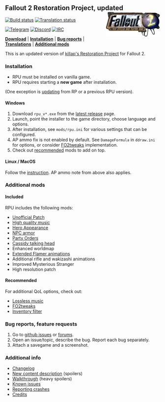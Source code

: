 ## Fallout 2 Restoration Project, updated <a href="#"><img align="right" src="extra/bin/fallout2_logo.png" width="35%" alt="Fallout 2 logo"/></a>

[![Build status](https://github.com/BGforgeNet/Fallout2_Restoration_Project/workflows/build/badge.svg)](https://github.com/BGforgeNet/Fallout2_Restoration_Project/actions?query=workflow%3Abuild)
[![Translation status](https://tra.bgforge.net/widgets/fallout/-/rp/svg-badge.svg)](https://tra.bgforge.net/projects/fallout/rp/)

[![Telegram](https://img.shields.io/badge/telegram-join%20%20%20%20%E2%9D%B1%E2%9D%B1%E2%9D%B1-darkorange?logo=telegram)](https://t.me/bgforge)
[![Discord](https://img.shields.io/discord/420268540700917760?logo=discord&label=discord&color=blue&logoColor=FEE75C)](https://discord.gg/4Yqfggm)
[![IRC](https://img.shields.io/badge/%23IRC-join%20%20%20%20%E2%9D%B1%E2%9D%B1%E2%9D%B1-darkorange)](https://bgforge.net/irc)

[__Download__](https://github.com/BGforgeNet/Fallout2_Restoration_Project/releases/latest)
| [__Installation__](#installation)
| [__Bug reports__](#bug-reports-feature-requests)
| [__Translations__](docs/translations.md)
| [__Additional mods__](#additional-mods)

This is an updated version of [killap's Restoration Project](http://killap.net/) for Fallout 2.

### Installation
- RPU must be installed on vanilla game.
- RPU requires starting a **new game** after installation.

(One exception is [updating](docs/update.md) from RP or a previous RPU version).

#### Windows
1. Download `rpu_v*.exe` from the [latest release](https://github.com/BGforgeNet/Fallout2_Restoration_Project/releases/latest) page.
1. Launch, point the installer to the game directory, choose language and options.
1. After installation, see `mods/rpu.ini` for various settings that can be configured.
1. AP ammo fix is not enabled by default. See `DamageFormula` in `ddraw.ini` for options, or consider [FO2tweaks](https://github.com/BGforgeNet/FO2tweaks#damage-mod) implementation.
1. Check out [recommended](#recommended) mods to add on top.

#### Linux / MacOS
Follow the [instruction](docs/linux.md). AP ammo note from above also applies.

### Additional mods
#### Included
RPU includes the following mods:
- [Unofficial Patch](https://github.com/BGforgeNet/Fallout2_Unofficial_Patch)
- [High quality music](https://github.com/BGforgeNet/Fallout2-HQ-music)
- [Hero Appearance](https://github.com/BGforgeNet/Fallout2_Hero_Appearance)
- [NPC armor](https://github.com/BGforgeNet/Fallout2_NPC_Armor)
- [Party Orders](https://github.com/BGforgeNet/Fallout2_Party_Orders)
- [Cassidy talking head](https://github.com/BGforgeNet/Fallout2_Cassidy_Head)
- Enhanced worldmap
- [Extended Flamer animations](https://www.nma-fallout.com/threads/the-extended-flamer-attack-mod.192732/)
- Additional rifle and wakizashi animations
- Improved Mysterious Stranger
- High resolution patch

#### Recommended
For additional QoL options, check out:
- [Lossless music](https://github.com/BGforgeNet/Fallout2-HQ-music)
- [FO2tweaks](https://github.com/BGforgeNet/FO2tweaks)
- [Inventory filter](https://nma-fallout.com/threads/inventory-filter.214445/)

### Bug reports, feature requests
1. Go to [github issues](https://github.com/BGforgeNet/Fallout2_Restoration_Project/issues) or [forums](https://forums.bgforge.net/viewforum.php?f=39).
2. Open an issue/topic, describe the bug. Report each bug separately.
3. Attach a savegame and a screenshot.

### Additional info
- [Changelog](docs/changelog.md)
- [New content description](https://github.com/BGforgeNet/Fallout2_Restoration_Project/blob/master/docs/rp-new_content.txt) (spoilers)
- [Walkthrough](https://f2rp.bgforge.net/) (heavy spoilers)
- [Known issues](docs/known.md)
- [Reporting crashes](https://github.com/BGforgeNet/Fallout2_Unofficial_Patch/blob/master/docs/crash.md)
- [Credits](docs/credits.md)
